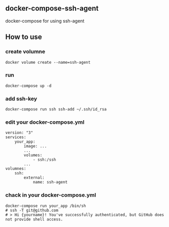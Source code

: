 ## docker-compose-ssh-agent
docker-compose for using ssh-agent

## How to use

### create volumne

```
docker volume create --name=ssh-agent
```

### run 

```
docker-compose up -d
```

### add ssh-key

```
docker-compose run ssh ssh-add ~/.ssh/id_rsa
```


### edit your docker-compose.yml

```
version: "3"
services:
    your_app:
        image: ...
        ...
        volumes:
            - ssh:/ssh
        ...            
volumnes:
    ssh:
        external:
            name: ssh-agent
```

### chack in your docker-compose.yml

```
docker-compose run your_app /bin/sh
# ssh -T git@github.com
# > Hi {yourname}! You've successfully authenticated, but GitHub does not provide shell access.
```

